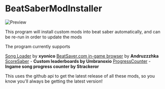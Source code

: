 # BeatSaberModInstaller
![Preview](https://i.imgur.com/xlcIpOB.png)

This program will install custom mods into beat saber automatically, and can be re-run in order to update the mods

The program currently supports

[Song Loader](https://github.com/xyonico/BeatSaberSongLoader/releases) by **xyonico**
[BeatSaver.com in-game browser](https://github.com/andruzzzhka/BeatSaverDownloader) by **Andruzzzhka**
[ScoreSaber](https://github.com/Umbranoxio/ScoreSaber) - **Custom leaderboards by Umbranoxio**
[ProgressCounter](https://github.com/Strackeror/BeatSaberProgressCounter) - **Ingame song progress counter by Strackeror**

This uses the github api to get the latest release of all these mods, so you know you'll always be getting the latest version!
